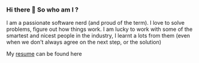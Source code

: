 ### Hi there 👋 So who am I ?  

I am a passionate software nerd (and proud of the term).  I love to solve problems, figure out how things work.  I am lucky to work with some of the smartest and nicest people in the industry, I learnt a lots from them (even when we don't always agree on the next step, or the solution)

My [resume](https://github.com/shiup/shiup/blob/main/resume.md) can be found here 


<!--
**shiup/shiup** is a ✨ _special_ ✨ repository because its `README.md` (this file) appears on your GitHub profile.

Here are some ideas to get you started:

- 🔭 I’m currently working on ...
- 🌱 I’m currently learning ...
- 👯 I’m looking to collaborate on ...
- 🤔 I’m looking for help with ...
- 💬 Ask me about ...
- 📫 How to reach me: ...
- 😄 Pronouns: ...
- ⚡ Fun fact: ...
-->
